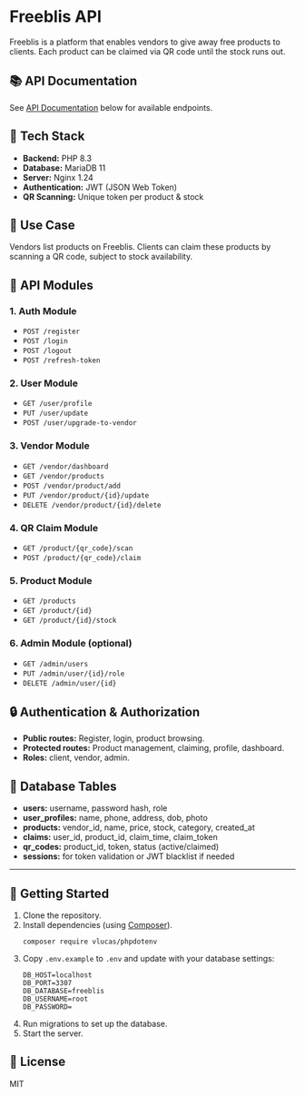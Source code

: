 # Freeblis API

Freeblis is a platform that enables vendors to give away free products to clients. Each product can be claimed via QR code until the stock runs out.

## 📚 API Documentation

See [API Documentation](#api-modules) below for available endpoints.

## 🔧 Tech Stack

- **Backend:** PHP 8.3
- **Database:** MariaDB 11
- **Server:** Nginx 1.24
- **Authentication:** JWT (JSON Web Token)
- **QR Scanning:** Unique token per product & stock

## 🎯 Use Case

Vendors list products on Freeblis. Clients can claim these products by scanning a QR code, subject to stock availability.

## 📂 API Modules

### 1. Auth Module
- `POST /register`
- `POST /login`
- `POST /logout`
- `POST /refresh-token`

### 2. User Module
- `GET /user/profile`
- `PUT /user/update`
- `POST /user/upgrade-to-vendor`

### 3. Vendor Module
- `GET /vendor/dashboard`
- `GET /vendor/products`
- `POST /vendor/product/add`
- `PUT /vendor/product/{id}/update`
- `DELETE /vendor/product/{id}/delete`

### 4. QR Claim Module
- `GET /product/{qr_code}/scan`
- `POST /product/{qr_code}/claim`

### 5. Product Module
- `GET /products`
- `GET /product/{id}`
- `GET /product/{id}/stock`

### 6. Admin Module (optional)
- `GET /admin/users`
- `PUT /admin/user/{id}/role`
- `DELETE /admin/user/{id}`

## 🔒 Authentication & Authorization

- **Public routes:** Register, login, product browsing.
- **Protected routes:** Product management, claiming, profile, dashboard.
- **Roles:** client, vendor, admin.

## 🧩 Database Tables

- **users:** username, password hash, role
- **user_profiles:** name, phone, address, dob, photo
- **products:** vendor_id, name, price, stock, category, created_at
- **claims:** user_id, product_id, claim_time, claim_token
- **qr_codes:** product_id, token, status (active/claimed)
- **sessions:** for token validation or JWT blacklist if needed

---

## 🚀 Getting Started

1. Clone the repository.
2. Install dependencies (using [Composer](https://getcomposer.org/)).
    ```
    composer require vlucas/phpdotenv
    ```
3. Copy `.env.example` to `.env` and update with your database settings:
    ```
    DB_HOST=localhost
    DB_PORT=3307
    DB_DATABASE=freeblis
    DB_USERNAME=root
    DB_PASSWORD=
    ```
4. Run migrations to set up the database.
5. Start the server.

## 📄 License

MIT
